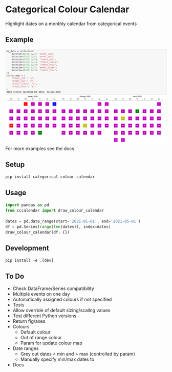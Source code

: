 # Categorical Colour Calendar
Highlight dates on a monthly calendar from categorical events
## Example
![Example](https://raw.githubusercontent.com/erichards97/categorical-colour-calendar/main/examples/img.png "Optional Title")
For more examples see the docs
## Setup
```
pip install categorical-colour-calendar
```
## Usage
```python
import pandas as pd
from cccalendar import draw_colour_calendar

dates = pd.date_range(start='2021-01-01', end='2021-05-01')
df = pd.Series(range(len(dates)), index=dates)
draw_colour_calendar(df, {})
```
## Development
```
pip install -e .[dev]
```

## To Do
- Check DataFrame/Series compatibility
- Multiple events on one day
- Automatically assigned colours if not specified
- Tests
- Allow override of default sizing/scaling values
- Test different Python versions
- Return fig/axes
- Colours
    - Default colour
    - Out of range colour
    - Param for update colour map
- Date ranges
    - Grey out dates < min and > max (controlled by param)
    - Manually specify min/max dates to
- Docs
